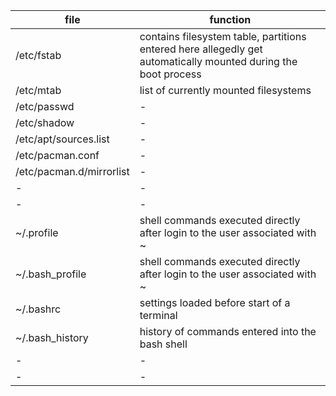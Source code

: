 | file                          | function |
|-                              |-|
| /etc/fstab                    | contains filesystem table, partitions entered here allegedly get automatically mounted during the boot process |
| /etc/mtab                     | list of currently mounted filesystems |
| /etc/passwd                   |-|
| /etc/shadow                   |-|
| /etc/apt/sources.list         |-|
| /etc/pacman.conf              |-|
| /etc/pacman.d/mirrorlist      |-|
|-                              |-|
|-                              |-|
| ~/.profile                    | shell commands executed directly after login to the user associated with ~ |
| ~/.bash_profile               | shell commands executed directly after login to the user associated with ~ |
| ~/.bashrc                     | settings loaded before start of a terminal |
| ~/.bash_history               | history of commands entered into the bash shell |
|-                              |-|
|-                              |-|
